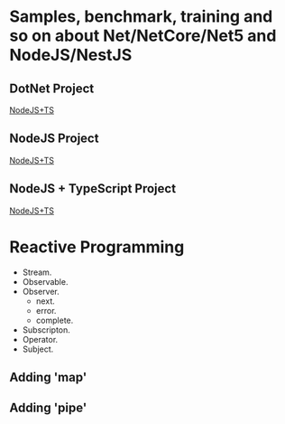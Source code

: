 # Samples, benchmark, training and so on about Net/NetCore/Net5 and NodeJS/NestJS

## DotNet Project
[NodeJS+TS](./CSharpRxConsole/README.md)

## NodeJS Project
[NodeJS+TS](./NodeRxConsole/README.md)

## NodeJS + TypeScript Project
[NodeJS+TS](./NodeTSRxConsole/README.md)

# Reactive Programming
- Stream.
- Observable.
- Observer.
    - next.
    - error.
    - complete.
- Subscripton.
- Operator.
- Subject.

## Adding 'map' 


## Adding 'pipe'

